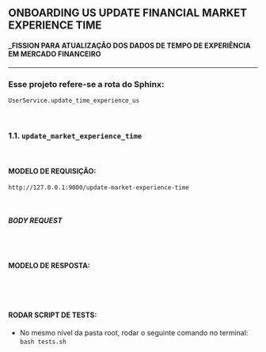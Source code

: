 ## ONBOARDING US UPDATE FINANCIAL MARKET EXPERIENCE TIME
#### _FISSION PARA ATUALIZAÇÃO DOS DADOS DE TEMPO DE EXPERIÊNCIA EM MERCADO FINANCEIRO
___
### Esse projeto refere-se a rota do Sphinx:

```
UserService.update_time_experience_us
```
&nbsp; 
### 1.1. `update_market_experience_time`
&nbsp; 
#### MODELO DE REQUISIÇÃO:

```http://127.0.0.1:9000/update-market-experience-time```

&nbsp; 
##### BODY REQUEST
```

```
&nbsp;

#### MODELO DE RESPOSTA:

```


```
&nbsp;
#### RODAR SCRIPT DE TESTS:

- No mesmo nível da pasta root, rodar o seguinte comando no terminal: `bash tests.sh`

&nbsp;